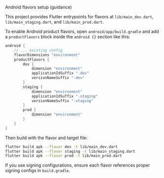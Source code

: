 Android flavors setup (guidance)

This project provides Flutter entrypoints for flavors at `lib/main_dev.dart`, `lib/main_staging.dart`, and `lib/main_prod.dart`.

To enable Android product flavors, open `android/app/build.gradle` and add a `productFlavors` block inside the `android {}` section like this:

```groovy
android {
    // ... existing config
    flavorDimensions "environment"
    productFlavors {
        dev {
            dimension "environment"
            applicationIdSuffix ".dev"
            versionNameSuffix "-dev"
        }
        staging {
            dimension "environment"
            applicationIdSuffix ".staging"
            versionNameSuffix "-staging"
        }
        prod {
            dimension "environment"
        }
    }
}
```

Then build with the flavor and target file:

```bash
flutter build apk --flavor dev -t lib/main_dev.dart
flutter build apk --flavor staging -t lib/main_staging.dart
flutter build apk --flavor prod -t lib/main_prod.dart
```

If you use signing configurations, ensure each flavor references proper signing configs in `build.gradle`.
